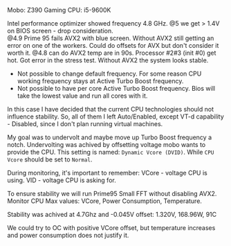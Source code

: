 Mobo: Z390 Gaming 
CPU: i5-9600K

Intel performance optimizer showed frequency 4.8 GHz.
@5 we get > 1.4V on BIOS screen - drop consideration.  
@4.9 Prime 95 fails AVX2 with blue screen. 
    Without AVX2 still getting an error on one of the workers.
    Could do offsets for AVX but don't consider it worth it.
@4.8 can do AVX2 temp are in 90s. Processor #2#3 (init #0) get hot.
    Got error in the stress test. Without AVX2 the system looks stable.

* Not possible to change default frequency. For some reason CPU working frequency
    stays at Active Turbo Boost frequency.
* Not possible to have per core Active Turbo Boost frequency. 
    Bios will take the lowest value and run all cores with it.

In this case I have decided that the current CPU technologies should not influence 
stability. So, all of them I left Auto/Enabled, except VT-d capability - Disabled,
since I don't plan running virtual machines.

My goal was to undervolt and maybe move up Turbo Boost frequency a notch. 
Undervolting was achived by offsetting voltage mobo wants to provide the CPU.
This setting is named: `Dynamic Vcore (DVID)`. While `CPU Vcore` should be set to `Normal`.

During monitoring, it's important to remember:
VCore - voltage CPU is using.
VID - voltage CPU is asking for.

To ensure stability we will run Prime95 Small FFT without disabling AVX2.
Monitor CPU Max values: VCore, Power Consumption, Temperature.

Stability was achived at 4.7Ghz and -0.045V offset: 1.320V, 168.96W, 91C

We could try to OC with positive VCore offset, 
but temperature increases and power consumption does not justify it.    
